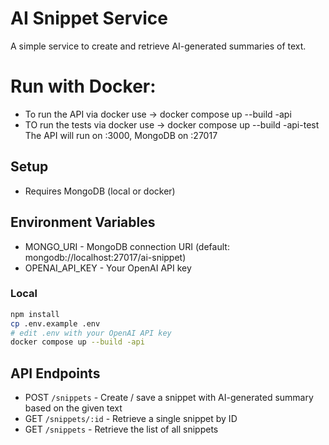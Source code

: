 # AI Snippet Service

A simple service to create and retrieve AI-generated summaries of text.

# Run with Docker:
- To run the API via docker use -> docker compose up --build -api
- TO run the tests via docker use -> docker compose up --build -api-test
The API will run on :3000, MongoDB on :27017

## Setup
- Requires MongoDB (local or docker)

## Environment Variables
- MONGO_URI	- MongoDB connection URI (default: mongodb://localhost:27017/ai-snippet)
- OPENAI_API_KEY - Your OpenAI API key

### Local
```bash
npm install
cp .env.example .env
# edit .env with your OpenAI API key
docker compose up --build -api
```

## API Endpoints
- POST `/snippets` - Create / save a snippet with AI-generated summary based on the given text
- GET `/snippets/:id` - Retrieve a single snippet by ID
- GET `/snippets` - Retrieve the list of all snippets
